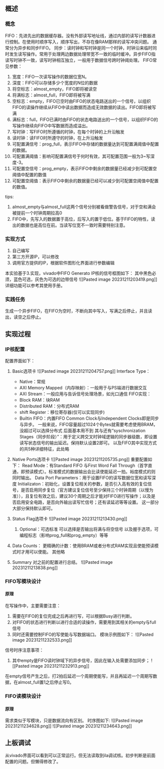 ## 概述
### 概念
FIFO：先进先出的数据缓存器。没有外部读写地址线，通过内部的读写计数器进行控制。在使用时顺序写入，顺序写出，不存在像RAM那样的读写冲突问题。
通常分为异步和同步FIFO。
同步：读时钟和写时钟是同一个时钟，时钟沿来临时同时发生读写操作。常用于处理两边数据处理带宽不一致的临时缓冲。异步FIFO指读写时钟不一致，读写时钟相互独立，一般用于数据信号跨时钟阈处理。
FIFO常见参数：
1. 宽度：FIFO一次读写操作的数据位宽N。
2. 深度：FIFO可以存储多少个宽度的N位的数据
3. 将空标志：almost_empty，FIFO即将被读空
4. 将满标志：almost_full，FIFO即将被写满
5. 空标志：empty，FIFO已空时由FIFO的状态电路送出的一个信号，以组织FIFO的读操作继续从FIFO中读出数据而造成无效数据的读出。FIFO即将被写满
6. 满标志：full，FIFO已满时由FIFO的状态电路送出的一个信号，以组织FIFO的写操作继续向FIFO中写数据而造成溢出。
7. 写时钟：写FIFO时所遵循的时钟，在每个时钟的上升沿触发
8. 读时钟：读FIFO时所遵守的时钟，在上升沿触发
9. 可配置满信号：prog_full，表示FIFO中存储的数据量达到可配置满阈值中配置的数据。
10. 可配置满阈值：影响可配置满信号于何时有效，其可配置范围一般为3~写深度-3。
11. 可配置空信号：prog_empty，表示FIFO中剩余的数据量已经减少到可配置空阈值中配置的数值
12. 可配置空阈值：表示FIFO中剩余的数据量已经可以减少到可配置空阈值中配置的数值。

tips: 
1. almost_empty与almost_full这两个信号分别被看做警告信号，对于空和满会被提前一个时钟周期拉高0
2. FIFO中，先写入的数据置于高位，后写入的置于低位。基于FIFO的特性，读出的数据也是高位在前。当读写位宽不一致时需要特别注意。

### 实现方式
1. 自己编写
2. 第三方开源IP，可以修改
3. 调用官方提供的IP，根据软件图形化界面进行参数编辑

本实验基于3.实现，vivado中FIFO Generato IP核的信号框图如下：
其中黑色必须，蓝色可选，灰色为可选的边带信号
![[Pasted image 20231211203419.png]]
详细功能可以参考其使用手册。
### 实践任务
生成一个异步FIFO，在FIFO为空时，不断向其中写入，写满之后停止，并且读出，读空之后停止。

## 实现过程
### IP核配置
配置界面如下：
1. Basic选项卡
![[Pasted image 20231211204757.png]]
	Interface Type：
	+ Native：常规
	+ AXI Memory Mapped（内存映射）：一般用于与PS端进行数据交互
	+ AXI Stream：一般应用与告诉信号处理场景，如光口通信
	FIFO实现：
	+ Block RAM：块RAM
	+ Distributed RAM：分布式RAM
	+ shift Register：移位寄存器(仅可以实现同步)
	+ Builtin FIFO：内置FIFO
Common Clock与Independent Clocks即是同步与异步。
一般来说，FIFO容量超过1024个Bytes就需要考虑使用BRAM，没超过可以选择分布式
后面基本用不到
其与还有“syschronization Stages（同步阶段）”：用于定义跨交叉时钟域逻辑的同步器级数，即设置读写状态信号的输出延迟。保持默认设置2即可。
以及FIFO其中实现方式的共5种详细特征，此处略

2. Native Ports选项卡
![[Pasted image 20231211205735.png]]
	重要配置如下：
	Read Mode：有Standard FIFO 与First Word Fall Through（首字直通，即预读模式）。标准模式的数据输出会比读使能延迟一拍。裕度模式的则同时输出。
	Data Port Parameters：用于设置FIFO的读写数据位宽和读写深度
	Initializaton：初始化，设置复位相关的参数，是否引入高有效的复位信号，是否启用同步复位（官方建议复位信号至少保持三个时钟周期（以慢为准）），且复位有效之后，建议30个周期之后才能对FIFO进行写操作；以及是否启用安全电路，是否向外输出读写忙信号；还有读延迟等等设置。
	这一部分大部分保持默认即可。
3. Status Flag选项卡
![[Pasted image 20231211213430.png]]
	1. Optional：可选标准
	可以选择是否输出将满与将空信号
	以及握手选项，可编程标志（影响prog_full和prog_empty）等等
4. Data Counts：
	更精确的计数：使用BRAM或者分布式RAM实现且使能预读模式时才用可以使能。
	其他略
5. Summary
	对之前的配置进行总结。
	![[Pasted image 20231211213838.png]]

### FIFO写模块设计
#### 原理
在写操作中，主要需要注意：
1. 需要在FIFO的复位完成之后再进行写，可以根据Busy进行判断。
2. 对FIFO的状态进行判断以进行合适的读操作，需要用到其相关的empty与full信号
3. 同时还需要控制FIFO的写使能与写数据端口。
模块示例图如下：
![[Pasted image 20231211232533.png]]

信号时序注意事项：
1. 其中empty是FIFO读时钟域下的异步信号，因此在输入处需要添加同步；
![[Pasted image 20231211232913.png]]

在empty信号产生之后，打2拍后延迟一个周期使能写，并且再延迟一个周期写数据，在almost_full置1之后停止写0。

### FIFO读模块设计
#### 原理
需求类似于写模块，只是数据流向有区别。
时序图如下:
![[Pasted image 20231211234628.png]]
![[Pasted image 20231211234643.png]]
## 上板调试

从vivado界面可以看到可以正常运行。但无法读取到ila调试核。初步判断是前面配置的问题。但懒得修改了。
